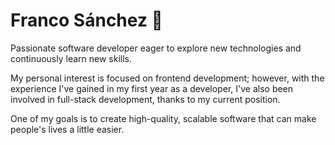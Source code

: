 # Franco Sánchez 🚀

Passionate software developer eager to explore new technologies and continuously learn new skills.

My personal interest is focused on frontend development; however, with the experience I've gained in my first year as a developer, I've also been involved in full-stack development, thanks to my current position.

One of my goals is to create high-quality, scalable software that can make people's lives a little easier.
